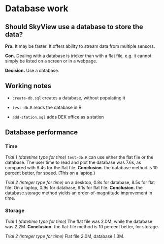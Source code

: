 # Database work

## Should SkyView use a database to store the data?

**Pro.** It may be faster.  It offers ability to stream data from multiple sensors.

**Con.** Dealing with a database is tricker than with a flat file, e.g. it
cannot simply be listed on a screen or in a webpage.

**Decision.** Use a database.

## Working notes

* ``create-db.sql`` creates a database, without populating it

* ``test-db.R`` reads the database in R

* ``add-station.sql`` adds DEK office as a station

## Database performance

### Time

*Trial 1 (datetime type for time)* ``test-db.R`` can use either the flat file
or the database.  The user time to read and plot the database was 7.6s, as
compared with 8.4s for the flat file.  **Conclusion.** the database method is
10 percent better, for speed. (This on a laptop.)

*Trial 2 (integer type for time)* on a desktop, 0.8s for database, 8.5s for
flat file.  On a laptop, 0.9s for database, 9.1s for flat file.
**Conclusion.** the database storage method yields an order-of-magntitude
improvement in time.

### Storage

*Trial 1 (datetime type for time)* The flat file was 2.0M, while the database
was 2.2M.  **Conclusion.** the flat-file method is 10 percent better, for
storage.

*Trial 2 (integer type for time)* Flat file 2.0M, database 1.3M.
